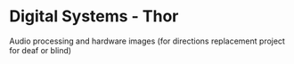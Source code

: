 # Digital Systems - Thor

Audio processing and hardware images (for directions replacement project for deaf or blind)

